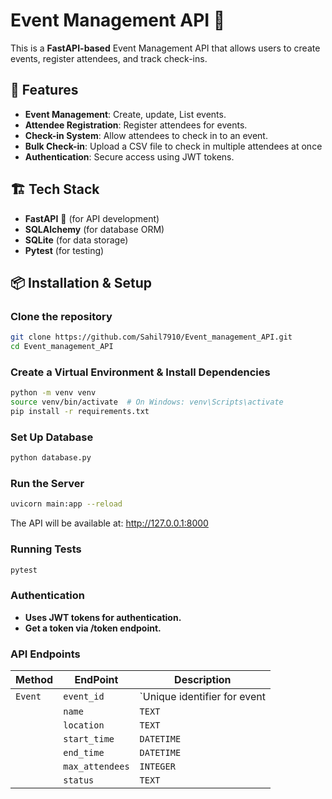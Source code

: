 # Event Management API 🎉

This is a **FastAPI-based** Event Management API that allows users to create events, register attendees, and track check-ins.

## 🚀 Features
- **Event Management**: Create, update, List events.
- **Attendee Registration**: Register attendees for events.
- **Check-in System**: Allow attendees to check in to an event.
- **Bulk Check-in**: Upload a CSV file to check in multiple attendees at once
- **Authentication**: Secure access using JWT tokens.

## 🏗️ Tech Stack
- **FastAPI** 🚀 (for API development)
- **SQLAlchemy** (for database ORM)
- **SQLite** (for data storage)
- **Pytest** (for testing)


## 📦 Installation & Setup

###  Clone the repository
```sh
git clone https://github.com/Sahil7910/Event_management_API.git
cd Event_management_API
```

### Create a Virtual Environment & Install Dependencies
```sh
python -m venv venv
source venv/bin/activate  # On Windows: venv\Scripts\activate
pip install -r requirements.txt

```

###  Set Up Database
```sh
python database.py
```

###  Run the Server
```sh
uvicorn main:app --reload
```
The API will be available at: http://127.0.0.1:8000

### Running Tests
```sh
pytest
```

### Authentication
- **Uses JWT tokens for authentication.**
- **Get a token via /token endpoint.**

### API Endpoints
| Method       | EndPoint          | Description                                   |
|--------------|------------------ |-----------------------------------------------|
| `Event`      | `event_id`        | `Unique identifier for event  |
|              | `name`            | `TEXT`          | Event name                   |
|              | `location`        | `TEXT`          | Event location               |
|              | `start_time`      | `DATETIME`      | Event start time             |
|              | `end_time`        | `DATETIME`      | Event end time               |
|              | `max_attendees`   | `INTEGER`       | Max number of attendees      |
|              | `status`          | `TEXT`          | Event status                 |



 
